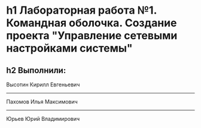 h1 Лабораторная работа №1. Командная оболочка. Создание проекта "Управление сетевыми настройками системы"
==============================
h2 Выполнили:
--------------------
Высотин Кирилл Евгеньевич
***
Пахомов Илья Максимович
***
Юрьев Юрий Владимирович

